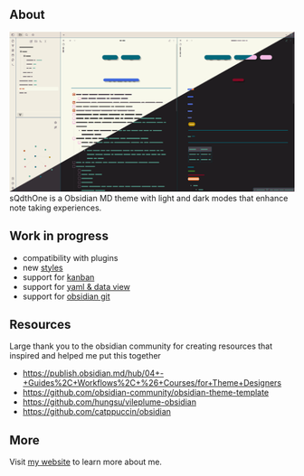 ## About
![Sample Image](https://github.com/KeithLerner/ObsidianMDsQdthOne/blob/main/GarbledCapture.png)
sQdthOne is a Obsidian MD theme with light and dark modes that enhance note taking experiences.

## Work in progress
- compatibility with plugins
 - new [styles](https://github.com/mgmeyers/obsidian-style-settings)
 - support for [kanban](https://github.com/mgmeyers/obsidian-kanban)
 - support for [yaml & data view](https://github.com/blacksmithgu/obsidian-dataview)
 - support for [obsidian git](https://github.com/denolehov/obsidian-git)

## Resources
Large thank you to the obsidian community for creating resources that inspired and helped me put this together
- https://publish.obsidian.md/hub/04+-+Guides%2C+Workflows%2C+%26+Courses/for+Theme+Designers
- https://github.com/obsidian-community/obsidian-theme-template
- https://github.com/hungsu/vileplume-obsidian
- https://github.com/catppuccin/obsidian

## More
Visit [my website](https://www.KeithLerner.net/) to learn more about me.
